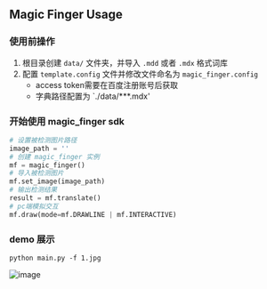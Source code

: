 ## **Magic Finger Usage**
### 使用前操作
1. 根目录创建 `data/` 文件夹，并导入 `.mdd` 或者 `.mdx` 格式词库
2. 配置 `template.config` 文件并修改文件命名为 `magic_finger.config`
   - access token需要在百度注册账号后获取
   - 字典路径配置为 `./data/***.mdx'

### 开始使用 **magic_finger sdk**
  ```python
  # 设置被检测图片路径
  image_path = ''
  # 创建 magic_finger 实例
  mf = magic_finger()
  # 导入被检测图片
  mf.set_image(image_path)
  # 输出检测结果
  result = mf.translate()
  # pc端模拟交互
  mf.draw(mode=mf.DRAWLINE | mf.INTERACTIVE)
```
### demo 展示
```shell
python main.py -f 1.jpg
```
![image](https://github.com/ruizhang95/ocr/blob/main/demo.gif)
